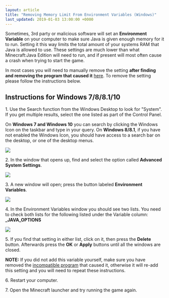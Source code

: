 ```yaml
---
layout: article
title: "Removing Memory Limit From Environment Variables (Windows)"
last_updated: 2019-01-03 13:00:00 +0000
---
```


Sometimes, 3rd party or malicious software will set an **Environment Variable** on your computer to make sure Java is given enough memory for it to run. Setting it this way limits the total amount of your systems RAM that Java is allowed to use. These settings are much lower than what Minecraft:Java Edition will need to run, and if present will most often cause a crash when trying to start the game.

In most cases you will need to manually remove the setting **after finding and removing the program that caused it** [here](/help/known-incompatible-software/). To remove the setting please follow the instructions below.

## Instructions for Windows 7/8/8.1/10

1\. Use the Search function from the Windows Desktop to look for "System". If you get multiple results, select the one listed as part of the Control Panel.

On **Windows 7 and Windows 10** you can search by clicking the Windows Icon on the taskbar and type in your query. On **Windows 8/8.1**, if you have not enabled the Windows Icon, you should have access to a search bar on the desktop, or one of the desktop menus.

![](/static/images/support-articles/windows/env-vars/syssearch.png)

2\. In the window that opens up, find and select the option called **Advanced System Settings**. 

![](/static/images/support-articles/windows/env-vars/advsettings.png)

3\. A new window will open; press the button labeled **Environment Variables**.

![](/static/images/support-articles/windows/env-vars/envvars.png)

4\. In the Environment Variables window you should see two lists. You need to check both lists for the following listed under the Variable column: **_JAVA_OPTIONS**

![](/static/images/support-articles/windows/env-vars/delvar.png)

5\. If you find that setting in either list, click on it, then press the **Delete** button. Afterwards press the **OK** or **Apply** buttons until all the windows are closed.

  **NOTE:** If you did not add this variable yourself, make sure you have removed the [incompatible program](/support-articles/known-incompatible-software/) that caused it, otherwise it will re-add this setting and you will need to repeat these instructions.

6\. Restart your computer.

7\. Open the Minecraft launcher and try running the game again.
